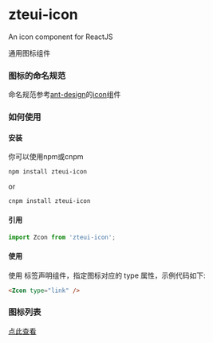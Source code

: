 # zteui-icon
An icon component for ReactJS

通用图标组件

### 图标的命名规范
命名规范参考[ant-design](https://ant.design/docs/react/introduce-cn)的[icon](https://ant.design/components/icon-cn/)组件

### 如何使用
#### 安装
你可以使用npm或cnpm
```text
npm install zteui-icon
```
or
```text
cnpm install zteui-icon
```
#### 引用
```javascript
import Zcon from 'zteui-icon';
```

#### 使用
使用 <Icon /> 标签声明组件，指定图标对应的 type 属性，示例代码如下:
```html
<Zcon type="link" />
```

### 图标列表
[点此查看](https://nicokam.github.io/zteui-icon/)

